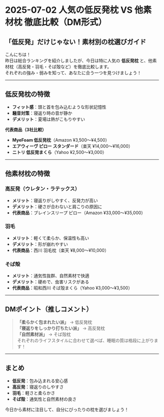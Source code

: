 # 2025-07-02 人気の低反発枕 VS 他素材枕 徹底比較（DM形式）

## 「低反発」だけじゃない！素材別の枕選びガイド

こんにちは！  
昨日は総合ランキングを紹介しましたが、今日は特に人気の **低反発枕** と、他素材枕（高反発・羽毛・そば殻など）を徹底比較します。  
それぞれの強み・弱みを知って、あなたに合う一つを見つけましょう！

---

## 低反発枕の特徴
- **フィット感**：頭と首を包み込むような形状記憶性
- **騒音対策**：寝返り時の音が静か
- **デメリット**：夏場は熱がこもりやすい

**代表商品（3社比較）**
- **MyeFoam 低反発枕**（Amazon ¥3,500〜¥4,500）
- **エアウィーヴ ピロー スタンダード**（楽天 ¥14,000〜¥16,000）
- **ニトリ 低反発まくら**（Yahoo ¥2,500〜¥3,000）

---

## 他素材枕の特徴

### 高反発（ウレタン・ラテックス）
- **メリット**：寝返りがしやすく、反発力が高い
- **デメリット**：硬さが合わないと肩こりの原因に
- **代表商品**：ブレインスリープ ピロー（Amazon ¥33,000〜¥35,000）

### 羽毛
- **メリット**：軽くて柔らか、保温性も高い
- **デメリット**：形が崩れやすい
- **代表商品**：西川 羽毛枕（楽天 ¥8,000〜¥10,000）

### そば殻
- **メリット**：通気性抜群、自然素材で快適
- **デメリット**：硬めで、虫害リスクがある
- **代表商品**：昭和西川 そば殻まくら（Yahoo ¥3,000〜¥3,500）

---

## DMポイント（推しコメント）
> **「柔らかく包まれたい派」** → 低反発枕  
> **「寝返りをしっかり打ちたい派」** → 高反発枕  
> **「自然素材派」** → そば殻枕  
> それぞれのライフスタイルに合わせて選べば、睡眠の質は格段に上がります！

---

## まとめ
- **低反発**：包み込まれる安心感
- **高反発**：寝返りのしやすさ
- **羽毛**：軽さと柔らかさ
- **そば殻**：通気性と自然素材の良さ

今日から素材に注目して、自分にぴったりの枕を選びましょう！
